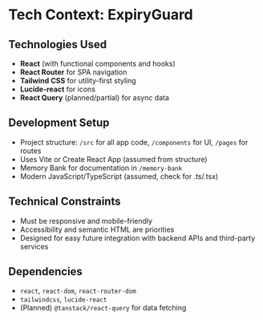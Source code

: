 # Tech Context: ExpiryGuard

## Technologies Used
- **React** (with functional components and hooks)
- **React Router** for SPA navigation
- **Tailwind CSS** for utility-first styling
- **Lucide-react** for icons
- **React Query** (planned/partial) for async data

## Development Setup
- Project structure: `/src` for all app code, `/components` for UI, `/pages` for routes
- Uses Vite or Create React App (assumed from structure)
- Memory Bank for documentation in `/memory-bank`
- Modern JavaScript/TypeScript (assumed, check for .ts/.tsx)

## Technical Constraints
- Must be responsive and mobile-friendly
- Accessibility and semantic HTML are priorities
- Designed for easy future integration with backend APIs and third-party services

## Dependencies
- `react`, `react-dom`, `react-router-dom`
- `tailwindcss`, `lucide-react`
- (Planned) `@tanstack/react-query` for data fetching 